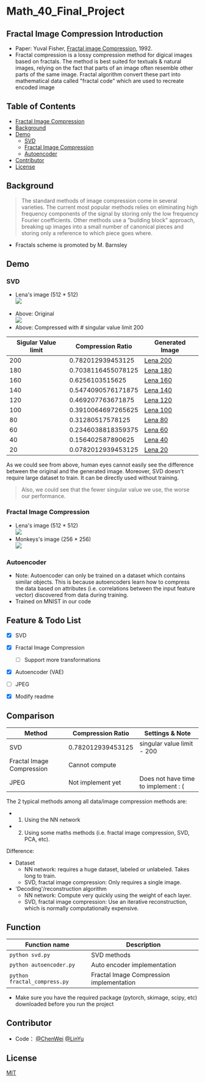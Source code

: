 # Math_40_Final_Project


## Fractal Image Compression Introduction
- Paper: Yuval Fisher, [Fractal image Compression](https://moodle2.brandeis.edu/pluginfile.php/2743626/mod_folder/content/0/1992_Fisher.pdf?attredirects=0), 1992.
- Fractal compression is a lossy compression method for digical images based on fractals. The method is best suited for textuals & natural images, relying on the fact that parts of an image often resemble other parts of the same image. Fractal algorithm convert these part into mathematical data called "fractal code" which are used to recreate encoded image

## Table of Contents
  - [Fractal Image Compression](#Fractal-Image-Compression-Introduction)
  - [Background](#Background)
  - [Demo](#Demo)
    - [SVD](#SVD)
    - [Fractal Image Compression](#Fractal-Image-Compression)
    - [Autoencoder](#Autoencoder)
  - [Contributor](#Contributor)
  - [License](#License)

## Background
> The standard methods of image compression come in several varieties. The current most popular methods relies on eliminating high frequency components of the signal by storing only the low frequency Fourier coefficients. Other methods use a "building block" approach, breaking up images into a small number of canonical pieces and storing only a reference to which piece goes where.  <br />
- Fractals scheme is promoted by M. Barnsley

## Demo

### SVD
- Lena's image (512 * 512)                                                                                       <br />
![](https://github.com/MRSA-J/Fractal_Image_Compression_40/blob/main/data/lena.jpg)                              <br />
* Above: Original                                                                                                <br />
![](https://github.com/MRSA-J/Fractal_Image_Compression_40/blob/main/data/lena_svd/lena_svd_generated_200.jpg)   <br />
* Above: Compressed with # singular value limit 200                                                              <br />

| Sigular Value limit    | Compression Ratio      |  Generated Image                                                                                              |
| ---------------------- | -----------------------| ------------------------------------------------------------------------------------------------------------- |
| 200                    | 0.782012939453125      | [Lena 200](https://github.com/MRSA-J/Fractal_Image_Compression_40/blob/main/data/lena_svd/lena_svd_generated_200.jpg)  |
| 180                    | 0.7038116455078125     | [Lena 180](https://github.com/MRSA-J/Fractal_Image_Compression_40/blob/main/data/lena_svd/lena_svd_generated_180.jpg)  |
| 160                    | 0.6256103515625        | [Lena 160](https://github.com/MRSA-J/Fractal_Image_Compression_40/blob/main/data/lena_svd/lena_svd_generated_160.jpg)  |
| 140                    | 0.5474090576171875     | [Lena 140](https://github.com/MRSA-J/Fractal_Image_Compression_40/blob/main/data/lena_svd/lena_svd_generated_140.jpg)  |
| 120                    | 0.469207763671875      | [Lena 120](https://github.com/MRSA-J/Fractal_Image_Compression_40/blob/main/data/lena_svd/lena_svd_generated_120.jpg)  |
| 100                    | 0.3910064697265625     | [Lena 100](https://github.com/MRSA-J/Fractal_Image_Compression_40/blob/main/data/lena_svd/lena_svd_generated_100.jpg)  |
|  80                    | 0.31280517578125       | [Lena  80](https://github.com/MRSA-J/Fractal_Image_Compression_40/blob/main/data/lena_svd/lena_svd_generated_80.jpg)  |
|  60                    | 0.2346038818359375     | [Lena  60](https://github.com/MRSA-J/Fractal_Image_Compression_40/blob/main/data/lena_svd/lena_svd_generated_60.jpg)  |
|  40                    | 0.156402587890625      | [Lena  40](https://github.com/MRSA-J/Fractal_Image_Compression_40/blob/main/data/lena_svd/lena_svd_generated_40.jpg)  |
|  20                    | 0.0782012939453125     | [Lena  20](https://github.com/MRSA-J/Fractal_Image_Compression_40/blob/main/data/lena_svd/lena_svd_generated_20.jpg)  |


As we could see from above, human eyes cannot easily see the difference between the original and the generated image. Moreover, SVD doesn't require large dataset to train. It can be directly used without training.    <br />

> Also, we could see that the fewer singular value we use, the worse our performance.


### Fractal Image Compression
- Lena's image (512 * 512)                                                                                                <br /> 
![](https://github.com/MRSA-J/Fractal_Image_Compression_40/blob/main/data/lena_fractal/lena_fractal_generated.jpg)        <br />
- Monkeys's image (256 * 256)                                                                                             <br />
![](https://github.com/MRSA-J/Fractal_Image_Compression_40/blob/main/data/monkey_fractal/monkey_fractal_generated.jpg)    <br />

### Autoencoder
- Note: Autoencoder can only be trained on a dataset which contains similar objects. This is because autoencoders learn how to compress the data based on attributes (i.e. correlations between the input feature vector) discovered from data during training. 
- Trained on MNIST in our code


## Feature & Todo List
- [x] SVD
- [x] Fractal Image Compression
    - [ ] Support more transformations
- [x] Autoencoder (VAE)
- [ ] JPEG
- [x] Modify readme
                
                    
## Comparison
| Method                     | Compression Ratio              | Settings & Note                     |
| -------------------------- | ------------------------------ | ----------------------------------- |
| SVD                        | 0.782012939453125              | singular value limit - 200          |
| Fractal Image Compression  | Cannot compute                 |                                     |
| JPEG                       | Not implement yet              | Does not have time to implement : ( |

The 2 typical methods among all data/image compression methods are:   </br>
- 1. Using the NN network
- 2. Using some maths methods (i.e. fractal image compression, SVD, PCA, etc). 



Difference:   </br>
- Dataset     
  - NN network: requires a huge dataset, labeled or unlabeled. Takes long to train.
  - SVD, fractal image compression: Only requires a single image. 
- 'Decoding'/reconstruction algorithm  
  - NN network: Compute very quickly using the weight of each layer.
  - SVD, fractal image compression: Use an iterative reconstruction, which is normally computationally expensive.


## Function
| Function name                      | Description                                |
| ---------------------------------- | ------------------------------------------ |
| `python svd.py`                    | SVD methods                                |
| `python autoencoder.py`            | Auto encoder implementation                |
| `python fractal_compress.py`       | Fractal Image Compression implementation   |

- Make sure you have the required package (pytorch, skimage, scipy, etc) downloaded before you run the project

## Contributor
- Code：   [@ChenWei](https://github.com/MRSA-J)  [@LinYu](https://github.com/linyu26)


## License
[MIT](LICENSE)
